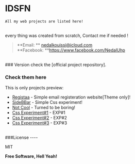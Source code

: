 # IDSFN

    All my web projects are listed here!
    
    
<br />
every thing was created from scratch, Contact me if needed !

> **Email: ** nedalkouissi@icloud.com <br />
> **Facebook: **https://www.facebook.com/NedalUhp

<br />
### Version
check the [official project repository].

### Check them here

This is only projects preview:

* [Registaa] - Simple email registeration website[Theme only]!
* [SideBBar] - Simple Css experiment!
* [Not Cool] - Turned to be boring!
* [Css Experiment#1] - EXP#1
* [Css Experiment#2] - EXP#2
* [Css Experiment#3] - EXP#3

<br />
###License
----

MIT


**Free Software, Hell Yeah!**

[Registaa]:http://idsfn.github.io/registaa/
[SideBBar]:http://idsfn.github.io/SideBBar/
[Not cool]:http://idsfn.github.io/Register/
[Css Experiment#1]:http://idsfn.github.io/CssExperiment/door/
[Css Experiment#2]:http://idsfn.github.io/CssExperiment/ButtonHover/
[Css Experiment#3]:http://idsfn.github.io/CssExperiment/Exp_1_CardFlipping/
[official project repository]:https://github.com/IDSFN/
